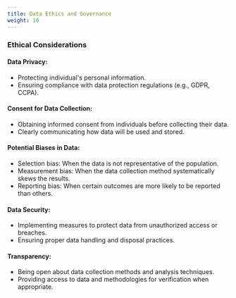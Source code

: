 ```yaml
---
title: Data Ethics and Governance
weight: 10
---
```



### Ethical Considerations

#### Data Privacy:

- Protecting individual's personal information.
- Ensuring compliance with data protection regulations (e.g., GDPR, CCPA).

#### Consent for Data Collection:

- Obtaining informed consent from individuals before collecting their data.
- Clearly communicating how data will be used and stored.

#### Potential Biases in Data:

- Selection bias: When the data is not representative of the population.
- Measurement bias: When the data collection method systematically skews the results.
- Reporting bias: When certain outcomes are more likely to be reported than others.

#### Data Security:

- Implementing measures to protect data from unauthorized access or breaches.
- Ensuring proper data handling and disposal practices.

#### Transparency:

- Being open about data collection methods and analysis techniques.
- Providing access to data and methodologies for verification when appropriate.